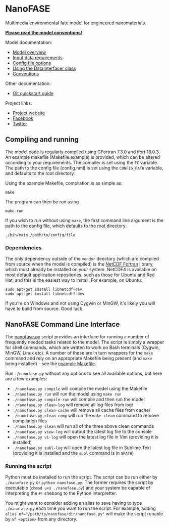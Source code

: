 # NanoFASE

Multimedia environmental fate model for engineered nanomaterials.

[**Please read the model conventions!**](doc/conventions.md)

Model documentation:
 - [Model overview](doc/overview.md)
 - [Input data requirements](doc/data-requirements.md)
 - [Config file options](doc/config.md)
 - [Using the DataInterfacer class](doc/data-interfacer.md)
 - [Conventions](doc/conventions.md)

Other documentation:
 - [Git quickstart guide](doc/git-quickstart.md)

Project links:
 - [Project website](http://nanofase.eu/)
 - [Facebook](https://www.facebook.com/nanofase/)
 - [Twitter](https://twitter.com/NanoFASE_EU)

## Compiling and running
The model code is regularly compiled using GFortran 7.3.0 and ifort 18.0.3. An example makefile (Makefile.example) is provided, which can be altered according to your requirements. The compiler is set using the `FC` variable. The path to the config file (config.nml) is set using the `CONFIG_PATH` variable, and defaults to the root directory.

Using the example Makefile, compilation is as simple as:

```shell
make
```

The program can then be run using

```shell
make run
```

If you wish to run without using `make`, the first command line argument is the path to the config file, which defaults to the root directory:

```shell
./bin/main /path/to/config/file
```

### Dependencies
The only dependency outside of the `vendor` directory (which are compiled from source when the model is compiled) is the [NetCDF Fortran](https://www.unidata.ucar.edu/software/netcdf/docs/building_netcdf_fortran.html) library, which must already be installed on your system. NetCDF4 is available on most default application repositories, such as those for Ubuntu and Red Hat, and this is the easiest way to install. For example, on Ubuntu:

```shell
sudo apt-get install libnetcdf-dev
sudo apt-get install libnetcdff-dev
```

If you're on Windows and not using Cygwin or MinGW, it's likely you will have to build from source. Good luck.

## NanoFASE Command Line Interface
The [nanofase.py](./nanofase.py) script provides an interface for running a number of frequently needed tasks related to the model. The script is simply a wrapper for shell commands, which are written to work on Bash terminals (Cygwin, MinGW, Linux etc). A number of these are in turn wrappers for the `make` command and rely on an appropriate Makefile being present (and `make` being installed) - see the [example Makefile](./Makefile.example).

Run `./nanofase.py` without any options to see all available options, but here are a few examples:
- `./nanofase.py compile` will compile the model using the Makefile
- `./nanofase.py run` will run the model using `make run`
- `./nanofase.py compile-run` will compile and then run the model
- `./nanofase.py clean-log` will remove all log files from log/
- `./nanofase.py clean-cache` will remove all cache files from cache/
- `./nanofase.py clean-comp` will run the `make clean` command to remove compilation files
- `./nanofase.py clean` will run all of the three above clean commands
- `./nanofase.py view-log` will output the latest log file to the console
- `./nanofase.py vi-log` will open the latest log file in Vim (providing it is installed)
- `./nanofase.py subl-log` will open the latest log file in Sublime Text (providing it is installed and the `subl` command is in `$PATH`)

### Running the script
Python must be installed to run the script. The script can be run either by `./nanofase.py` or `python nanofase.py`. The former requires the script by executable (`chmod u+x ./nanofase.py`) and your system be capable of interpreting the `#!` shebang to the Python interpretter.

You might want to consider adding an alias to save having to type `./nanofase.py` each time you want to run the script. For example, adding `alias nf="/path/to/nanofase/dir/nanofase.py"` will make the script runable by `nf <option>` from any directory.
